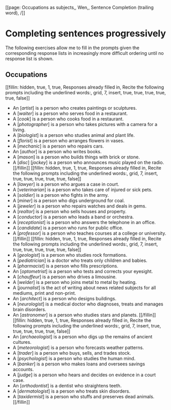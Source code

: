 [[page: Occupations as subjects,, Wen,, Sentence Completion (trailing word), /]]

# Completing sentences progressively
The following exercises allow me to fill in the prompts given the corresponding response lists in increasingly more difficult ordering until no response list is shown.
## Occupations
[[fillin: hidden, true, 1, true, Responses already filled in, Recite the following prompts including the underlined words:, grid, 7, insert, true, true, true, true, true, false]]
* An [_artist_] is a person who creates paintings or sculptures.
* A [_waiter_] is a person who serves food in a restaurant.
* A [_cook_] is a person who cooks food in a restaurant.
* A [_photographer_] is a person who takes pictures with a camera for a living.
* A [_biologist_] is a person who studies animal and plant life.
* A [_florist_] is a person who arranges flowers in vases.
* A [_mechanic_] is a person who repairs cars.
* An [_author_] is a person who writes books.
* A [_mason_] is a person who builds things with brick or stone.
* A [_disc_] [_jockey_] is a person who announces music played on the radio.
[[/fillin]]
[[fillin: hidden, true, 1, true, Responses already filled in, Recite the following prompts including the underlined words:, grid, 7, insert, true, true, true, true, true, false]]
* A [_lawyer_] is a person who argues a case in court.
* A [_veterinarian_] is a person who takes care of injured or sick pets.
* A [_soldier_] is a person who fights in the army.
* A [_miner_] is a person who digs underground for coal.
* A [_jeweler_] is a person who repairs watches and deals in gems.
* A [_realtor_] is a person who sells houses and property.
* A [_conductor_] is a person who leads a band or orchestra.
* A [_receptionist_] is a person who answers the telephone in an office.
* A [_candidate_] is a person who runs for public office.
* A [_professor_] is a person who teaches courses at a college or university.
[[/fillin]]
[[fillin: hidden, true, 1, true, Responses already filled in, Recite the following prompts including the underlined words:, grid, 7, insert, true, true, true, true, true, false]]
* A [_geologist_] is a person who studies rock formations.
* A [_pediatrician_] is a doctor who treats only children and babies.
* A [_pharmacist_] is a person who fills prescriptions.
* An [_optometrist_] is a person who tests and corrects your eyesight.
* A [_chauffeur_] is a person who drives a limousine.
* A [_welder_] is a person who joins metal to metal by heating.
* A [_journalist_]  is the act of writing about news related subjects for all mediums, print and non-print.
* An [_architect_] is a person who designs buildings.
* A [_neurologist_] is a medical doctor who diagnoses, treats and manages brain disorders.
* An [_astronomer_] is a person who studies stars and planets.
[[/fillin]]
[[fillin: hidden, true, 1, true, Responses already filled in, Recite the following prompts including the underlined words:, grid, 7, insert, true, true, true, true, true, false]]
* An [_archaeologist_] is a person who digs up the remains of ancient cultures.
* A [_meteorologist_] is a person who forecasts weather patterns.
* A [_trader_] is a person who buys, sells, and trades stock.
* A [_psychologist_] is a person who studies the human mind.
* A [_banker_] is a person who makes loans and oversees savings accounts.
* A [_judge_] is a person who hears and decides on evidence in a court case.
* An [_orthodontist_] is a dentist who straightens teeth.
* A [_dermatologist_] is a person who treats skin disorders.
* A [_taxidermist_] is a person who stuffs and preserves dead animals.
[[/fillin]]
